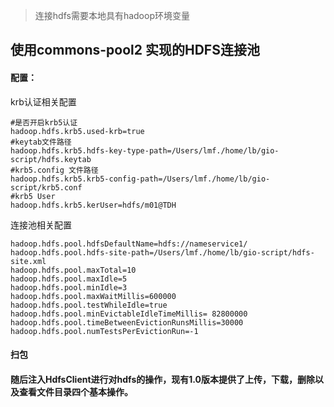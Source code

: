 > 连接hdfs需要本地具有hadoop环境变量

## 使用commons-pool2 实现的HDFS连接池

#### 配置：

krb认证相关配置
```properties 
#是否开启krb5认证 
hadoop.hdfs.krb5.used-krb=true
#keytab文件路径
hadoop.hdfs.krb5.hdfs-key-type-path=/Users/lmf./home/lb/gio-script/hdfs.keytab
#krb5.config 文件路径
hadoop.hdfs.krb5.krb5-config-path=/Users/lmf./home/lb/gio-script/krb5.conf
#krb5 User
hadoop.hdfs.krb5.kerUser=hdfs/m01@TDH
```

连接池相关配置
```properties
hadoop.hdfs.pool.hdfsDefaultName=hdfs://nameservice1/
hadoop.hdfs.pool.hdfs-site-path=/Users/lmf./home/lb/gio-script/hdfs-site.xml
hadoop.hdfs.pool.maxTotal=10
hadoop.hdfs.pool.maxIdle=5
hadoop.hdfs.pool.minIdle=3
hadoop.hdfs.pool.maxWaitMillis=600000
hadoop.hdfs.pool.testWhileIdle=true
hadoop.hdfs.pool.minEvictableIdleTimeMillis= 82800000
hadoop.hdfs.pool.timeBetweenEvictionRunsMillis=30000
hadoop.hdfs.pool.numTestsPerEvictionRun=-1
```

#### 扫包
#### 随后注入HdfsClient进行对hdfs的操作，现有1.0版本提供了上传，下载，删除以及查看文件目录四个基本操作。


